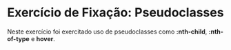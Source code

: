 # Exercício de Fixação: Pseudoclasses

Neste exercício foi exercitado uso de pseudoclasses como **:nth-child**, **:nth-of-type** e **hover**.